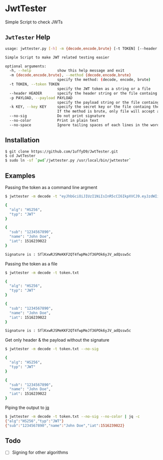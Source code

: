 # JwtTester

Simple Script to check JWTs

## `JwtTester` Help
```bash
usage: jwttester.py [-h] -m {decode,encode,brute} [-t TOKEN] [--header HEADER] [-p PAYLOAD] [-k KEY] [--no-sig] [--no-color] [--no-space]

Simple Script to make JWT related testing easier

optional arguments:
  -h, --help            show this help message and exit
  -m {decode,encode,brute}, --method {decode,encode,brute}
                        specify the method: (decode, encode, brute)
  -t TOKEN, --token TOKEN
                        specify the JWT token as a string or a file
  --header HEADER       specify the header string or the file containg the header string
  -p PAYLOAD, --payload PAYLOAD
                        specify the payload string or the file containg the header string
  -k KEY, --key KEY     specify the secret key or the file containg the key that use to sign. 
                        If the method is brute, only file will accept and each line in the file will take as a single key
  --no-sig              Do not print signature
  --no-color            Print in plain text
  --no-space            Ignore tailing spaces of each lines in the wordlist
```

## Installation
```bash
$ git clone https://github.com/1uffyD9/JwtTester.git
$ cd JwtTester
$ sudo ln -sf `pwd`/jwttester.py /usr/local/bin/jwttester`
```

## Examples
Passing the token as a command line argment
```bash
$ jwttester -m decode -t "eyJhbGciOiJIUzI1NiIsInR5cCI6IkpXVCJ9.eyJzdWIiOiIxMjM0NTY3ODkwIiwibmFtZSI6IkpvaG4gRG9lIiwiaWF0IjoxNTE2MjM5MDIyfQ.SflKxwRJSMeKKF2QT4fwpMeJf36POk6yJV_adQssw5c"

{
  "alg": "HS256",
  "typ": "JWT"
}

{
  "sub": "1234567890",
  "name": "John Doe",
  "iat": 1516239022
}

Signature is : SflKxwRJSMeKKF2QT4fwpMeJf36POk6yJV_adQssw5c
```
Passing the token as a file
```bash
$ jwttester -m decode -t token.txt

{
  "alg": "HS256",
  "typ": "JWT"
}

{
  "sub": "1234567890",
  "name": "John Doe",
  "iat": 1516239022
}

Signature is : SflKxwRJSMeKKF2QT4fwpMeJf36POk6yJV_adQssw5c

```
Get only header & the payload without the signature
```bash
$ jwttester -m decode -t token.txt --no-sig

{
  "alg": "HS256",
  "typ": "JWT"
}

{
  "sub": "1234567890",
  "name": "John Doe",
  "iat": 1516239022
}
```
Piping the output to [jq](https://stedolan.github.io/jq/)
```bash
$ jwttester -m decode -t token.txt --no-sig --no-color | jq -c
{"alg":"HS256","typ":"JWT"}
{"sub":"1234567890","name":"John Doe","iat":1516239022}
```
## Todo

- [ ] Signing for other algorithms 